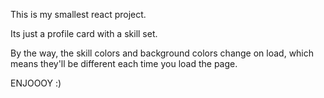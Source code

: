 This is my smallest react project.

Its just a profile card with a skill set.

By the way, the skill colors and background colors change on load, which means they'll be different each time you load the page.

ENJOOOY :)
